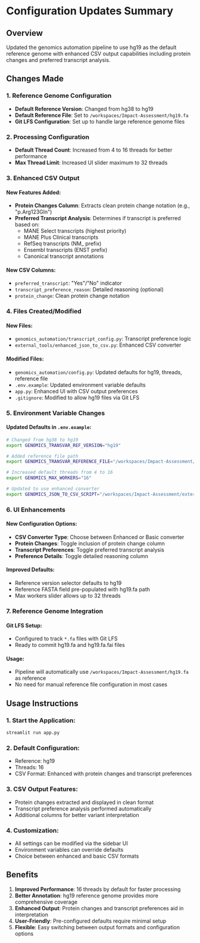 # Configuration Updates Summary

## Overview
Updated the genomics automation pipeline to use hg19 as the default reference genome with enhanced CSV output capabilities including protein changes and preferred transcript analysis.

## Changes Made

### 1. Reference Genome Configuration
- **Default Reference Version**: Changed from hg38 to hg19
- **Default Reference File**: Set to `/workspaces/Impact-Assessment/hg19.fa`
- **Git LFS Configuration**: Set up to handle large reference genome files

### 2. Processing Configuration  
- **Default Thread Count**: Increased from 4 to 16 threads for better performance
- **Max Thread Limit**: Increased UI slider maximum to 32 threads

### 3. Enhanced CSV Output

#### New Features Added:
- **Protein Changes Column**: Extracts clean protein change notation (e.g., "p.Arg123Gln")
- **Preferred Transcript Analysis**: Determines if transcript is preferred based on:
  - MANE Select transcripts (highest priority)
  - MANE Plus Clinical transcripts
  - RefSeq transcripts (NM_ prefix)
  - Ensembl transcripts (ENST prefix)
  - Canonical transcript annotations

#### New CSV Columns:
- `preferred_transcript`: "Yes"/"No" indicator
- `transcript_preference_reason`: Detailed reasoning (optional)
- `protein_change`: Clean protein change notation

### 4. Files Created/Modified

#### New Files:
- `genomics_automation/transcript_config.py`: Transcript preference logic
- `external_tools/enhanced_json_to_csv.py`: Enhanced CSV converter

#### Modified Files:
- `genomics_automation/config.py`: Updated defaults for hg19, threads, reference file
- `.env.example`: Updated environment variable defaults
- `app.py`: Enhanced UI with CSV output preferences
- `.gitignore`: Modified to allow hg19 files via Git LFS

### 5. Environment Variable Changes

#### Updated Defaults in `.env.example`:
```bash
# Changed from hg38 to hg19
export GENOMICS_TRANSVAR_REF_VERSION="hg19"

# Added reference file path
export GENOMICS_TRANSVAR_REFERENCE_FILE="/workspaces/Impact-Assessment/hg19.fa"

# Increased default threads from 4 to 16  
export GENOMICS_MAX_WORKERS="16"

# Updated to use enhanced converter
export GENOMICS_JSON_TO_CSV_SCRIPT="/workspaces/Impact-Assessment/external_tools/enhanced_json_to_csv.py"
```

### 6. UI Enhancements

#### New Configuration Options:
- **CSV Converter Type**: Choose between Enhanced or Basic converter
- **Protein Changes**: Toggle inclusion of protein change column
- **Transcript Preferences**: Toggle preferred transcript analysis
- **Preference Details**: Toggle detailed reasoning column

#### Improved Defaults:
- Reference version selector defaults to hg19
- Reference FASTA field pre-populated with hg19.fa path
- Max workers slider allows up to 32 threads

### 7. Reference Genome Integration

#### Git LFS Setup:
- Configured to track `*.fa` files with Git LFS
- Ready to commit hg19.fa and hg19.fa.fai files

#### Usage:
- Pipeline will automatically use `/workspaces/Impact-Assessment/hg19.fa` as reference
- No need for manual reference file configuration in most cases

## Usage Instructions

### 1. Start the Application:
```bash
streamlit run app.py
```

### 2. Default Configuration:
- Reference: hg19
- Threads: 16
- CSV Format: Enhanced with protein changes and transcript preferences

### 3. CSV Output Features:
- Protein changes extracted and displayed in clean format
- Transcript preference analysis performed automatically
- Additional columns for better variant interpretation

### 4. Customization:
- All settings can be modified via the sidebar UI
- Environment variables can override defaults
- Choice between enhanced and basic CSV formats

## Benefits

1. **Improved Performance**: 16 threads by default for faster processing
2. **Better Annotation**: hg19 reference genome provides more comprehensive coverage
3. **Enhanced Output**: Protein changes and transcript preferences aid in interpretation
4. **User-Friendly**: Pre-configured defaults require minimal setup
5. **Flexible**: Easy switching between output formats and configuration options
